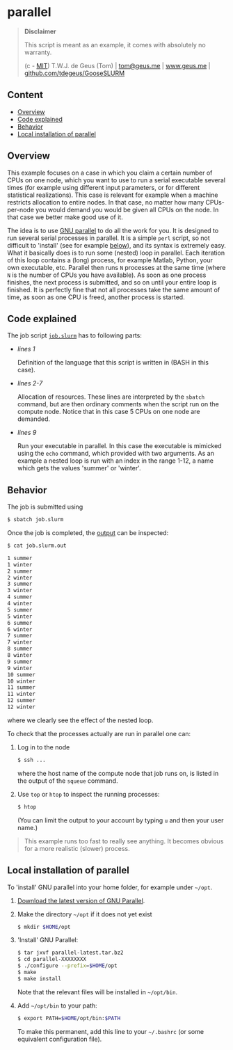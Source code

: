 # parallel

> **Disclaimer**
> 
> This script is meant as an example, it comes with absolutely no warranty.
> 
>   (c - [MIT](../../LICENSE)) T.W.J. de Geus (Tom) | tom@geus.me | www.geus.me | [github.com/tdegeus/GooseSLURM](https://github.com/tdegeus/GooseSLURM)

## Content

<!-- MarkdownTOC -->

- [Overview](#overview)
- [Code explained](#code-explained)
- [Behavior](#behavior)
- [Local installation of parallel](#local-installation-of-parallel)

<!-- /MarkdownTOC -->

## Overview

This example focuses on a case in which you claim a certain number of CPUs on one node, which you want to use to run a serial executable several times (for example using different input parameters, or for different statistical realizations). This case is relevant for example when a machine restricts allocation to entire nodes. In that case, no matter how many CPUs-per-node you would demand you would be given all CPUs on the node. In that case we better make good use of it.

The idea is to use [GNU parallel](https://www.gnu.org/software/parallel/) to do all the work for you. It is designed to run several serial processes in parallel. It is a simple `perl` script, so not difficult to 'install' (see for example [below](#local-installation-of-parallel)), and its syntax is extremely easy. What it basically does is to run some (nested) loop in parallel. Each iteration of this loop contains a (long) process, for example Matlab, Python, your own executable, etc. Parallel then runs `N` processes at the same time (where `N` is the number of CPUs you have available). As soon as one process finishes, the next process is submitted, and so on until your entire loop is finished. It is perfectly fine that not all processes take the same amount of time, as soon as one CPU is freed, another process is started.

## Code explained

The job script [`job.slurm`](job.slurm) has to following parts:

*   *lines 1*

    Definition of the language that this script is written in (BASH in this case).

*   *lines 2-7*

    Allocation of resources. These lines are interpreted by the `sbatch` command, but are then ordinary comments when the script run on the compute node. Notice that in this case 5 CPUs on one node are demanded.

*   *lines 9*

    Run your executable in parallel. In this case the executable is mimicked using the `echo` command, which provided with two arguments. As an example a nested loop is run with an index in the range 1-12, a name which gets the values 'summer' or 'winter'.

## Behavior

The job is submitted using

```bash
$ sbatch job.slurm
```

Once the job is completed, the [output](job.slurm.out) can be inspected:

```bash
$ cat job.slurm.out

1 summer
1 winter
2 summer
2 winter
3 summer
3 winter
4 summer
4 winter
5 summer
5 winter
6 summer
6 winter
7 summer
7 winter
8 summer
8 winter
9 summer
9 winter
10 summer
10 winter
11 summer
11 winter
12 summer
12 winter
```

where we clearly see the effect of the nested loop.

To check that the processes actually are run in parallel one can:

1.  Log in to the node

    ```bash
    $ ssh ...
    ```

    where the host name of the compute node that job runs on, is listed in the output of the `squeue` command.

2.  Use `top` or `htop` to inspect the running processes:

    ```bash
    $ htop
    ```

    (You can limit the output to your account by typing `u` and then your user name.)

> This example runs too fast to really see anything. It becomes obvious for a more realistic (slower) process.

## Local installation of parallel

To 'install' GNU parallel into your home folder, for example under `~/opt`. 

1.  [Download the latest version of GNU Parallel](http://ftp.gnu.org/gnu/parallel/).

2.  Make the directory `~/opt` if it does not yet exist

    ```bash
    $ mkdir $HOME/opt
    ```

3.  'Install' GNU Parallel:

    ```bash
    $ tar jxvf parallel-latest.tar.bz2
    $ cd parallel-XXXXXXXX
    $ ./configure --prefix=$HOME/opt
    $ make
    $ make install
    ```

    Note that the relevant files will be installed in `~/opt/bin`.

4.  Add `~/opt/bin` to your path:

    ```bash
    $ export PATH=$HOME/opt/bin:$PATH
    ```

    To make this permanent, add this line to your `~/.bashrc` (or some equivalent configuration file).
